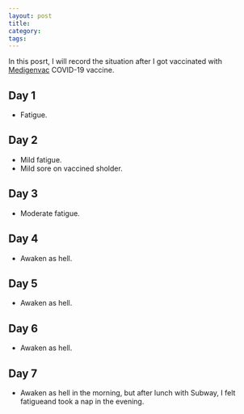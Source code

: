 ```yaml
---
layout: post
title:
category:
tags:
---
```


In this posrt, I will record the situation after I
got vaccinated with [Medigenvac](https://www.medigenvac.com/public/en) COVID-19 vaccine.

## Day 1
- Fatigue.

## Day 2
- Mild fatigue.
- Mild sore on vaccined sholder.

## Day 3
- Moderate fatigue.

## Day 4
- Awaken as hell.

## Day 5
- Awaken as hell.

## Day 6
- Awaken as hell.

## Day 7
- Awaken as hell in the morning, but after lunch with Subway, I felt fatigueand took a nap in the evening.
